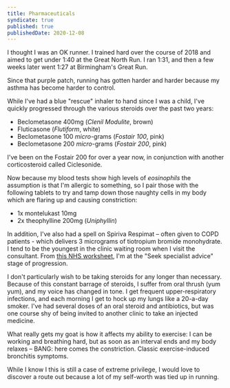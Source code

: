 ```yaml
---
title: Pharmaceuticals
syndicate: true
published: true
publishedDate: 2020-12-08
---
```


I thought I was an OK runner. I trained hard over the course of 2018 and aimed to get under 1:40 at the Great North Run. I ran 1:31, and then a few weeks later went 1:27 at Birmingham's Great Run.

Since that purple patch, running has gotten harder and harder because my asthma has become harder to control.

While I've had a blue "rescue" inhaler to hand since I was a child, I've quickly progressed through the various steroids over the past two years:

- Beclometasone 400mg (_Clenil Modulite_, brown)
- Fluticasone (_Flutiform_, white)
- Beclometasone 100 _micro_-grams (_Fostair 100_, pink)
- Beclometasone 200 _micro_-grams (_Fostair 200_, pink)

I've been on the Fostair 200 for over a year now, in conjunction with another corticosteroid called Ciclesonide.

Now because my blood tests show high levels of _eosinophils_ the assumption is that I'm allergic to something, so I pair those with the following tablets to try and tamp down those naughty cells in my body which are flaring up and causing constriction:

- 1x montelukast 10mg
- 2x theophylline 200mg (_Uniphyllin_)

In addition, I've also had a spell on Spiriva Respimat – often given to COPD patients - which delivers 3 micrograms of tiotropium bromide monohydrate. I tend to be the youngest in the clinic waiting room when I visit the consultant. From [this NHS worksheet](https://www.coventrywarksapc.nhs.uk/mf.ashx?ID=c52e4489-fdb1-4606-820c-be9e236bc06a), I'm at the "Seek specialist advice" stage of progression.

I don't particularly wish to be taking steroids for any longer than necessary. Because of this constant barrage of steroids, I suffer from oral thrush (yum yum), and my voice has changed in tone. I get frequent upper-respiratory infections, and each morning I get to hock up my lungs like a 20-a-day smoker. I've had several doses of an oral steroid and antibiotics, but was one course shy of being invited to another clinic to take an injected medicine.

What really gets my goat is how it affects my ability to exercise: I can be working and breathing hard, but as soon as an interval ends and my body relaxes – BANG: here comes the constriction. Classic exercise-induced bronchitis symptoms.

While I know I this is still a case of extreme privilege, I would love to discover a route out because a lot of my self-worth was tied up in running.
